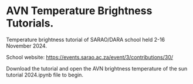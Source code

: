 # AVN Temperature Brightness Tutorials.

Temperature brightness tutorial of SARAO/DARA school held 2-16 November 2024.

School website: https://events.sarao.ac.za/event/3/contributions/30/

Download the tutorial and open the AVN brightness temperature of the sun tutorial 2024.ipynb file to begin.
